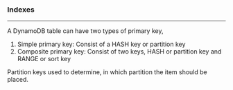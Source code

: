 ### Indexes

---

A DynamoDB table can have two types of primary key,

1. Simple primary key: Consist of a HASH key or partition key
2. Composite primary key: Consist of two keys, HASH or partition key and RANGE or sort key

Partition keys used to determine, in which partition the item should be placed.
